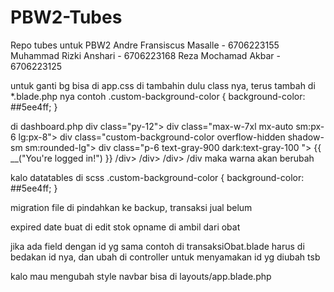 # PBW2-Tubes
Repo tubes untuk PBW2
Andre Fransiscus Masalle - 6706223155
Muhammad Rizki Anshari - 6706223168
Reza Mochamad Akbar - 6706223125



untuk ganti bg bisa di app.css di tambahin dulu class nya, terus tambah di *.blade.php nya
contoh .custom-background-color {
    background-color: ##5ee4ff;
}

di dashboard.php
div class="py-12">
        div class="max-w-7xl mx-auto sm:px-6 lg:px-8">
            div class="custom-background-color overflow-hidden shadow-sm sm:rounded-lg">
                div class="p-6 text-gray-900 dark:text-gray-100 ">
                    {{ __("You're logged in!") }}
                /div>
            /div>
        /div>
    /div
maka warna akan berubah


kalo datatables di scss
.custom-background-color {
    background-color: ##5ee4ff;
}


migration file di pindahkan ke backup, transaksi jual belum


expired date buat di edit stok opname di ambil dari obat




jika ada field dengan id yg sama contoh di transaksiObat.blade
harus di bedakan id nya, dan ubah di controller untuk menyamakan  id yg diubah tsb

kalo mau mengubah style navbar bisa di layouts/app.blade.php